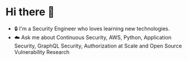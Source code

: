 # Hi there 👋

- :lock: I'm a Security Engineer who loves learning new technologies.
- :cloud: Ask me about Continuous Security, AWS, Python, Application Security, GraphQL Security, Authorization at Scale and Open Source Vulnerability Research

